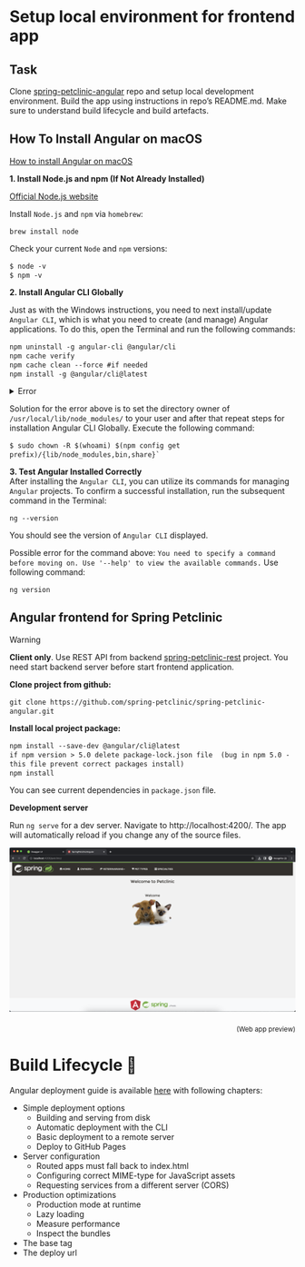 # Setup local environment for frontend app

## Task 
Clone [spring-petclinic-angular](https://github.com/spring-petclinic/spring-petclinic-angular) repo and setup local development environment. Build the app using instructions in repo’s README.md. Make sure to understand build lifecycle and build artefacts.

## How To Install Angular on macOS <a name="angular_macos"></a>
[How to install Angular on macOS](https://kinsta.com/knowledgebase/install-angular/#how-to-install-angular-on-macos)

**1. Install Node.js and npm (If Not Already Installed)**

[Official Node.js website](https://nodejs.org/en)

Install `Node.js` and `npm` via `homebrew`:
```
brew install node
```

Check your current `Node` and `npm` versions:
```
$ node -v 
$ npm -v
```

**2. Install Angular CLI Globally**

Just as with the Windows instructions, you need to next install/update `Angular CLI`, which is what you need to create (and manage) Angular applications. To do this, open the Terminal and run the following commands:

```
npm uninstall -g angular-cli @angular/cli
npm cache verify
npm cache clean --force #if needed
npm install -g @angular/cli@latest 
```

<details>
  <summary>Error</summary>

```
npm ERR! code EACCES
npm ERR! syscall rename
npm ERR! path /usr/local/lib/node_modules/@angular/cli
npm ERR! dest /usr/local/lib/node_modules/@angular/.cli-G39XYeT9
npm ERR! errno -13
npm ERR! Error: EACCES: permission denied, rename '/usr/local/lib/node_modules/@angular/cli' -> '/usr/local/lib/node_modules/@angular/.cli-G39XYeT9'
npm ERR!  [Error: EACCES: permission denied, rename '/usr/local/lib/node_modules/@angular/cli' -> '/usr/local/lib/node_modules/@angular/.cli-G39XYeT9'] {
npm ERR!   errno: -13,
npm ERR!   code: 'EACCES',
npm ERR!   syscall: 'rename',
npm ERR!   path: '/usr/local/lib/node_modules/@angular/cli',
npm ERR!   dest: '/usr/local/lib/node_modules/@angular/.cli-G39XYeT9'
npm ERR! }
npm ERR! 
npm ERR! The operation was rejected by your operating system.
npm ERR! It is likely you do not have the permissions to access this file as the current user
npm ERR! 
npm ERR! If you believe this might be a permissions issue, please double-check the
npm ERR! permissions of the file and its containing directories, or try running
npm ERR! the command again as root/Administrator.
```
</details>

Solution for the error above is to set the directory owner of `/usr/local/lib/node_modules/` to  your user and after that repeat steps for installation Angular CLI Globally. Execute the following command:
```
$ sudo chown -R $(whoami) $(npm config get prefix)/{lib/node_modules,bin,share}`
```

**3. Test Angular Installed Correctly**  
After installing the `Angular CLI`, you can utilize its commands for managing `Angular` projects. To confirm a successful installation, run the subsequent command in the Terminal:
```
ng --version
```
You should see the version of `Angular CLI` displayed.

Possible error for the command above: `You need to specify a command before moving on. Use '--help' to view the available commands.` Use following command:
```
ng version
```

## Angular frontend for Spring Petclinic

> [!WARNING]
> **Client only**. Use REST API from backend [spring-petclinic-rest](https://github.com/spring-petclinic/spring-petclinic-rest) project. You need start backend server before start frontend application.

**Clone project from github:**

```
git clone https://github.com/spring-petclinic/spring-petclinic-angular.git
```

**Install local project package:**

```
npm install --save-dev @angular/cli@latest
if npm version > 5.0 delete package-lock.json file  (bug in npm 5.0 - this file prevent correct packages install)
npm install
```
You can see current dependencies in `package.json` file.

**Development server**

Run `ng serve` for a dev server. Navigate to http://localhost:4200/. The app will automatically reload if you change any of the source files.

![Angular](/03-setup-local-env-frontend/screenshot_frontend_angular.png)
<p align="right">
<sub>(Web app preview)</sub>
</p>

# Build Lifecycle 🔴

Angular deployment guide is available [here](https://angular.io/guide/deployment#simple-deployment-options) with following chapters: 
- Simple deployment options
  - Building and serving from disk
  - Automatic deployment with the CLI
  - Basic deployment to a remote server
  - Deploy to GitHub Pages
- Server configuration
  - Routed apps must fall back to index.html
  - Configuring correct MIME-type for JavaScript assets
  - Requesting services from a different server (CORS)
- Production optimizations
  - Production mode at runtime
  - Lazy loading
  - Measure performance
  - Inspect the bundles
- The base tag
- The deploy url
